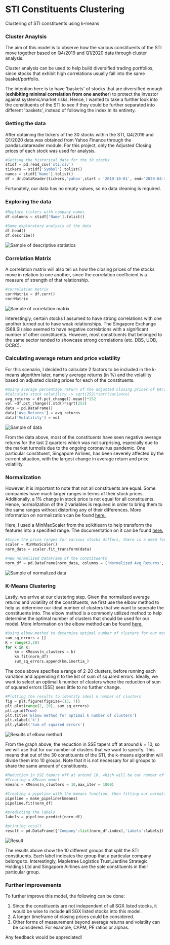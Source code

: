 # STI Constituents Clustering
Clustering of STI constituents using k-means

### Cluster Anaylsis
The aim of this model is to observe how the various constituents of the STI move together based on Q4/2019 and Q1/2020 data through cluster analysis.

Cluster analysis can be used to help build diversified trading portfolios, since stocks that exhibit high correlations usually fall into the same basket/portfolio.

The intention here is to have 'baskets' of stocks that are diversified enough (**exhibiting minimal correlation from one another**) to protect the investor against systemic/market risks. Hence, I wanted to take a further look into the constituents of the STI to see if they could be further separated into different 'baskets', instead of following the index in its entirety. 

### Getting the data
After obtaining the tickers of the 30 stocks within the STI, Q4/2019 and Q1/2020 data was obtained from Yahoo Finance through the pandas.datareader module. For this project, only the Adjusted Closing prices of each stock was used for analysis.

```python
#Getting the historical data for the 30 stocks
stidf = pd.read_csv('sti.csv')
tickers = stidf['Symbol'].tolist()
names = stidf['Name'].tolist()
df = dr.DataReader(tickers,'yahoo',start = '2019-10-01', end='2020-04-30')['Adj Close']
```

Fortunately, our data has no empty values, so no data cleaning is required.

### Exploring the data
```python
#Replace tickers with company names
df.columns = stidf['Name'].tolist()

#Some exploratory analysis of the data
df.head()
df.describe()
```
![Sample of descriptive statistics](images/sample_desc.png)

### Correlation Matrix
A correlation matrix will also tell us how the closing prices of the stocks move in relation to one another, since the correlation coefficient is a measure of strength of that relationship. 

```python
#correlation matrix
corrMatrix = df.corr()
corrMatrix
```
![Sample of correlation matrix](images/sample_corrmatrix.png)

Interestingly, certain stocks I assumed to have strong correlations with one another turned out to have weak relationships. The Singapore Exchange (S68.SI) also seemed to have negative correlations with a significant number of other constituents. However, most constituents that belonged to the same sector tended to showcase strong correlations (etc. DBS, UOB, OCBC).

### Calculating average return and price volatility
For this scenario, I decided to calculate 2 factors to be included in the k-means algorithm later, namely average returns (in %) and the volatility based on adjusted closing prices for each of the constituents. 

```python
#Using average percentage return of the adjusted closing prices of Q4/2019 & Q1/2020 then extraploate that to a one year period
#Calculate stock volatility -> sqrt(252)*sqrt(variance)
avg_returns = df.pct_change().mean()*252
vol =df.pct_change().std()*sqrt(252) 
data = pd.DataFrame()
data['Avg_Returns'] = avg_returns
data['Volatility'] = vol
```

![Sample of data](images/sample_data.png)

From the data above, most of the constituents have seen negative average returns for the last 2 quarters which was not surprising, especially due to the market turmoils due to the ongoing coronavirus pandemic. One particular constituent, Singapore Airlines, has been severely affected by the current situation, with the largest change in average return and price volatility. 

### Normalization
However, it is important to note that not all constituents are equal. Some companies have much larger ranges in terms of their stock prices. Additionally, a 1% change in stock price is not equal for all constituents. Hence, normalization of the 2 variables is required in order to bring them to the same ranges without distorting any of their differences. More information on normalization can be found [here.](https://medium.com/@swethalakshmanan14/how-when-and-why-should-you-normalize-standardize-rescale-your-data-3f083def38ff)

Here, I used a MinMaxScaler from the scikitlearn to help transform the features into a specified range. The documentation on it can be found [here.](https://scikit-learn.org/stable/modules/generated/sklearn.preprocessing.MinMaxScaler.html)

```python
#Since the price ranges for various stocks differs, there is a need for normalization, using MinMaxScaler
scaler = MinMaxScaler()
norm_data = scaler.fit_transform(data)

#new normalized DataFrame of the constituents
norm_df = pd.DataFrame(norm_data, columns = ['Normalized Avg_Returns', 'Normalized Volatility'], index = names)
```
![Sample of normalized data](images/sample_normdata.png)

### K-Means Clustering
Lastly, we arrive at our clustering step. Given the normalized average returns and volatility of the constituents, we first use the elbow method to help us determine our ideal number of clusters that we want to seperate the constituents into. The elbow method is a commonly utilized method to help determine the optimal number of clusters that should be used for our model. More information on the elbow method can be found [here.](https://www.datanovia.com/en/lessons/determining-the-optimal-number-of-clusters-3-must-know-methods/)

```python
#Using elbow method to determine optimal number of clusters for our model
sum_sq_errors = []
K = range(2,20)
for k in K:
    km = KMeans(n_clusters = k)
    km.fit(norm_df)
    sum_sq_errors.append(km.inertia_)
```

The code above specifies a range of 2-20 clusters, before running each variation and appending it to the list of sum of squared errors. Ideally, we want to select an optimal *k* number of clusters where the reduction of sum of squared errors (SSE) sees little to no further change.

```python
#Plotting the results to identify ideal n number of clusters
fig = plt.figure(figsize=(15, 7))
plt.plot(range(2, 20), sum_sq_errors)
plt.grid(True)
plt.title('Elbow method for optimal k number of clusters')
plt.xlabel('k')
plt.ylabel('Sum of squared errors')
```

![Results of elbow method](images/elbow.png)

From the graph above, the reduction in SSE tapers off at around *k* = 10, so we will use that for our number of clusters that we want to specify. This means that out of the 30 constituents of the STI, the k-means algorithm will divide them into 10 groups. Note that it is not necessary for all groups to share the same amount of constituents.

```python
#Reduction in SSE tapers off at around 10, which will be our number of centroids
#Creating a KMeans model
kmeans = KMeans(n_clusters = 10,max_iter = 1000)

#Creating a pipeline with the kmeans function, then fitting our normalized data
pipeline = make_pipeline(kmeans)
pipeline.fit(norm_df)

#predicting the labels
labels = pipeline.predict(norm_df)

#printing result
result = pd.DataFrame({'Company':list(norm_df.index),'Labels':labels}).sort_values(by = 'Labels', axis=0)
```
![Result](images/results.png)

The results above show the 10 different groups that split the STI constituents. Each label indicates the group that a particular company belongs to. Interestingly, Mapletree Logistics Trust,Jardine Strategic Holdings Ltd and Singapore Airlines are the sole constituents in their particular group. 

### Further improvements
To further improve this model, the following can be done:

1. Since the constituents are not independent of all SGX listed stocks, it would be wise to include **all** SGX listed stocks into this model.
2. A longer timeframe of closing prices could be considered.
3. Other forms of measurement beyond average returns and volatiity can be considered. For example, CAPM, PE ratios or alphas.

Any feedback would be appreciated!
